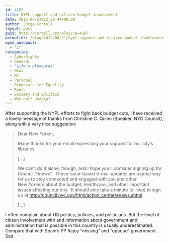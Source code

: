 ```yaml
---
id: 4187
title: NYPL support and citizen budget involvement
date: 2012-06-21T12:29:44+00:00
author: Jorge Cortell
layout: post
guid: http://cortell.net/blog/?p=4187
permalink: /blog/2012/06/21/nypl-support-and-citizen-budget-involvement/
wpsd_autopost:
  - "1"
categories:
  - CyberRights
  - General
  - "Life's pleasures"
  - News
  - NY
  - Personal
  - Proposals for Equality
  - Rants
  - Society and politics
  - Why not? Utopia?
---
```

After supporting the NYPL efforts to fight back budget cuts, I have received a lovely message of thanks from Christine C. Quinn (Speaker, NYC Council), along with a very nice suggestion:

> Dear New Yorker, 
> 
> Many thanks for your email expressing your support for our city&#8217;s libraries. 
> 
> [&#8230;]
> 
> We can&#8217;t do it alone, though, and I hope you&#8217;ll consider signing up for Council &#8220;enews&#8221;.  These issue-based e-mail updates are a great way for us to stay connected and engaged with you and other New Yorkers about the budget, healthcare, and other important issues affecting our city.  It should only take a minute (or two) to sign up at <http://council.nyc.gov/html/action_center/enews.shtml>.
> 
> [&#8230;]

I often complain about US politics, policies, and politicians. But the level of citizen involvement with and information about government and administration that is possible in this country is usually underestimated. Compare that with Spain&#8217;s PP Rajoy &#8220;missing&#8221; and &#8220;opaque&#8221; government. Sad.